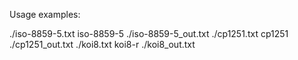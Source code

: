 Usage examples:

./iso-8859-5.txt iso-8859-5 ./iso-8859-5_out.txt
./cp1251.txt cp1251 ./cp1251_out.txt
./koi8.txt koi8-r ./koi8_out.txt
